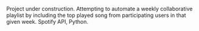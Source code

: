 Project under construction. Attempting to automate a weekly collaborative playlist by including the top played song from participating users in that given week. Spotify API, Python.
